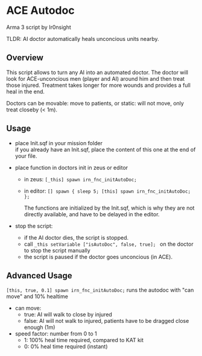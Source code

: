 # ACE Autodoc

Arma 3 script by Ir0nsight

TLDR: AI doctor automatically heals unconcious units nearby.

## Overview

This script allows to turn any AI into an automated doctor.
The doctor will look for ACE-unconcious men (player and AI) around him and then treat those injured.
Treatment takes longer for more wounds and provides a full heal in the end.

Doctors can be movable: move to patients, or static: will not move, only treat closeby (< 1m).

## Usage

- place Init.sqf in your mission folder  
   if you already have an Init.sqf, place the content of this one at the end of your file.
- place function in doctors init in zeus or editor

  - in zeus:
    `[_this] spawn irn_fnc_initAutoDoc;`

  - in editor:
    `[] spawn { sleep 5; [this] spawn irn_fnc_initAutoDoc; };`

    The functions are initialized by the Init.sqf, which is why they are not directly available,
    and have to be delayed in the editor.

- stop the script:
  - if the AI doctor dies, the script is stopped.
  - call `_this setVariable ["isAutoDoc", false, true]; ` on the doctor to stop the script manually
  - the script is paused if the doctor goes unconcious (in ACE).

## Advanced Usage

`[this, true, 0.1] spawn irn_fnc_initAutoDoc;`
runs the autodoc with "can move" and 10% healtime

- can move:
  - true: AI will walk to close by injured
  - false: AI will not walk to injured, patients have to be dragged close enough (1m)
- speed factor: number from 0 to 1
  - 1: 100% heal time required, compared to KAT kit
  - 0: 0% heal time required (instant)

